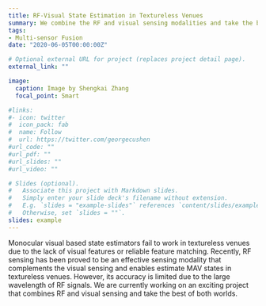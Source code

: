 ```yaml
---
title: RF-Visual State Estimation in Textureless Venues
summary: We combine the RF and visual sensing modalities and take the best of both worlds.
tags:
- Multi-sensor Fusion
date: "2020-06-05T00:00:00Z"

# Optional external URL for project (replaces project detail page).
external_link: ""

image:
  caption: Image by Shengkai Zhang
  focal_point: Smart

#links:
#- icon: twitter
#  icon_pack: fab
#  name: Follow
#  url: https://twitter.com/georgecushen
#url_code: ""
#url_pdf: ""
#url_slides: ""
#url_video: ""

# Slides (optional).
#   Associate this project with Markdown slides.
#   Simply enter your slide deck's filename without extension.
#   E.g. `slides = "example-slides"` references `content/slides/example-slides.md`.
#   Otherwise, set `slides = ""`.
slides: example
---
```


Monocular visual based state estimators fail to work in textureless venues due to the lack of visual features or reliable feature matching. Recently, RF sensing has been proved to be an effective sensing modality that complements the visual sensing and enables estimate MAV states in textureless venues. However, its accuracy is limited due to the large wavelength of RF signals. We are currently working on an exciting project that combines RF and visual sensing and take the best of both worlds.
